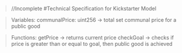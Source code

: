 >//Incomplete
#Technical Specification for Kickstarter Model

>Variables:
communalPrice: uint256 -> total set communal price for a public good

>Functions:
getPrice -> returns current price
checkGoal -> checks if price is greater than or equal to goal, then public good is achieved
